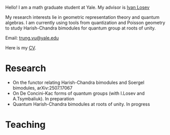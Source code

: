 
Hello! I am a math graduate student at Yale. My advisor is [Ivan Losev](https://gauss.math.yale.edu/~il282/)

My research interests lie in geometric representation theory and quantum algebras. I am currently using tools from quantization and Poisson geometry to study Harish-Chandra bimodules for quantum group at roots of unity.

Email: trung.vu@yale.edu

Here is my [CV](TrungCV.pdf).

# Research
- On the functor relating Harish-Chandra bimodules and Soergel bimodules, arXiv:2507.17067
- On De Concini-Kac forms of quantum groups (with I.Losev and A.Tsymbaliuk). In preparation
- Quantum Harish-Chandra bimodules at roots of unity. In progress

# Teaching


